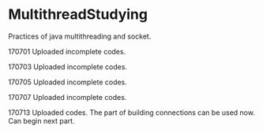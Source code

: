 # MultithreadStudying
Practices of java multithreading and socket.

170701 Uploaded incomplete codes.

170703 Uploaded incomplete codes.

170705 Uploaded incomplete codes.

170707 Uploaded incomplete codes.

170713 Uploaded codes. The part of building connections can be used now. Can begin next part.
